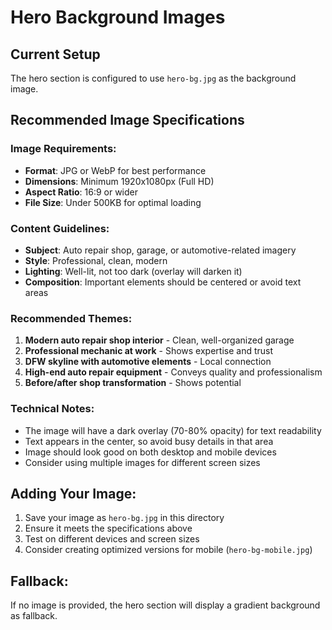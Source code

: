 # Hero Background Images

## Current Setup
The hero section is configured to use `hero-bg.jpg` as the background image.

## Recommended Image Specifications

### Image Requirements:
- **Format**: JPG or WebP for best performance
- **Dimensions**: Minimum 1920x1080px (Full HD)
- **Aspect Ratio**: 16:9 or wider
- **File Size**: Under 500KB for optimal loading

### Content Guidelines:
- **Subject**: Auto repair shop, garage, or automotive-related imagery
- **Style**: Professional, clean, modern
- **Lighting**: Well-lit, not too dark (overlay will darken it)
- **Composition**: Important elements should be centered or avoid text areas

### Recommended Themes:
1. **Modern auto repair shop interior** - Clean, well-organized garage
2. **Professional mechanic at work** - Shows expertise and trust
3. **DFW skyline with automotive elements** - Local connection
4. **High-end auto repair equipment** - Conveys quality and professionalism
5. **Before/after shop transformation** - Shows potential

### Technical Notes:
- The image will have a dark overlay (70-80% opacity) for text readability
- Text appears in the center, so avoid busy details in that area
- Image should look good on both desktop and mobile devices
- Consider using multiple images for different screen sizes

## Adding Your Image:
1. Save your image as `hero-bg.jpg` in this directory
2. Ensure it meets the specifications above
3. Test on different devices and screen sizes
4. Consider creating optimized versions for mobile (`hero-bg-mobile.jpg`)

## Fallback:
If no image is provided, the hero section will display a gradient background as fallback.
